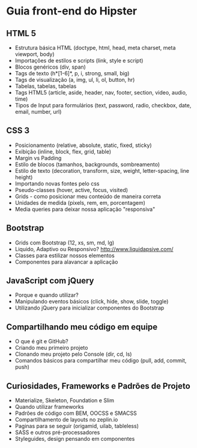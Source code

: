 # Guia front-end do **Hipster**

## HTML 5
- Estrutura básica HTML (doctype, html, head, meta charset, meta viewport, body)
- Importações de estilos e scripts (link, style e script)
- Blocos genéricos (div, span)
- Tags de texto (h*[1-6]*, p, i, strong, small, big)
- Tags de visualização (a, img, ul, li, ol, button, hr)
- Tabelas, tabelas, tabelas
- Tags HTML5 (article, aside, header, nav, footer, section, video, audio, time)
- Tipos de Input para formulários (text, password, radio, checkbox, date, email, number, url)

## CSS 3
- Posicionamento (relative, absolute, static, fixed, sticky)
- Exibição (inline, block, flex, grid, table)
- Margin vs Padding
- Estilo de blocos (tamanhos, backgrounds, sombreamento)
- Estilo de texto (decoration, transform, size, weight, letter-spacing, line height)
- Importando novas fontes pelo css
- Pseudo-classes (hover, active, focus, visited)
- Grids - como posicionar meu conteúdo de maneira correta
- Unidades de medida (pixels, rem, em, porcentagem)
- Media queries para deixar nossa aplicação "responsiva"

## Bootstrap
- Grids com Bootstrap (12, xs, sm, md, lg)
- Liquido, Adaptivo ou Responsivo? http://www.liquidapsive.com/
- Classes para estilizar nossos elementos
- Componentes para alavancar a aplicação

## JavaScript com jQuery
- Porque e quando utilizar?
- Manipulando eventos básicos (click, hide, show, slide, toggle)
- Utilizando jQuery para inicializar componentes do Bootstrap

## Compartilhando meu código em equipe
- O que é git e GitHub?
- Criando meu primeiro projeto
- Clonando meu projeto pelo Console (dir, cd, ls)
- Comandos básicos para compartilhar meu código (pull, add, commit, push)

## Curiosidades, Frameworks e Padrões de Projeto
- Materialize, Skeleton, Foundation e Slim
- Quando utilizar frameworks
- Padrões de código com BEM, OOCSS e SMACSS
- Compartilhamento de layouts no zeplin.io
- Paginas para se seguir (origamid, uilab, tableless)
- SASS e outros pré-processadores
- Styleguides, design pensando em componentes
